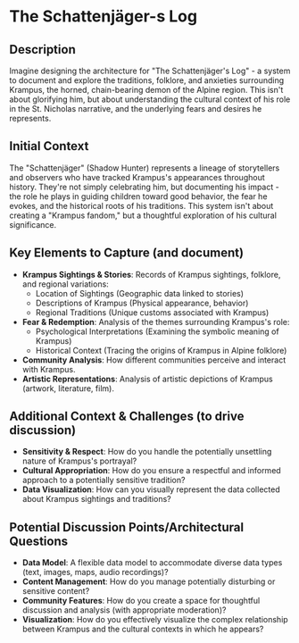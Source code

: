 #  The Schattenjäger-s Log

## Description

Imagine designing the architecture for "The Schattenjäger's Log" - a system to document and explore the traditions, folklore, and anxieties surrounding Krampus, the horned, chain-bearing demon of the Alpine region. This isn't about glorifying him, but about understanding the cultural context of his role in the St. Nicholas narrative, and the underlying fears and desires he represents.

## Initial Context

The "Schattenjäger" (Shadow Hunter) represents a lineage of storytellers and observers who have tracked Krampus's appearances throughout history. They're not simply celebrating him, but documenting his impact - the role he plays in guiding children toward good behavior, the fear he evokes, and the historical roots of his traditions. This system isn't about creating a "Krampus fandom," but a thoughtful exploration of his cultural significance.

## Key Elements to Capture (and document)

- **Krampus Sightings & Stories**: Records of Krampus sightings, folklore, and regional variations:
  - Location of Sightings (Geographic data linked to stories)
  - Descriptions of Krampus (Physical appearance, behavior)
  - Regional Traditions (Unique customs associated with Krampus)
- **Fear & Redemption**: Analysis of the themes surrounding Krampus's role:
    - Psychological Interpretations (Examining the symbolic meaning of Krampus)
    - Historical Context (Tracing the origins of Krampus in Alpine folklore)
- **Community Analysis**: How different communities perceive and interact with Krampus.
- **Artistic Representations**: Analysis of artistic depictions of Krampus (artwork, literature, film).

## Additional Context & Challenges (to drive discussion)

- **Sensitivity & Respect**: How do you handle the potentially unsettling nature of Krampus's portrayal?
- **Cultural Appropriation**: How do you ensure a respectful and informed approach to a potentially sensitive tradition?
- **Data Visualization**: How can you visually represent the data collected about Krampus sightings and traditions?

## Potential Discussion Points/Architectural Questions

- **Data Model**: A flexible data model to accommodate diverse data types (text, images, maps, audio recordings)?
- **Content Management**: How do you manage potentially disturbing or sensitive content?
- **Community Features**: How do you create a space for thoughtful discussion and analysis (with appropriate moderation)?
- **Visualization**: How do you effectively visualize the complex relationship between Krampus and the cultural contexts in which he appears?